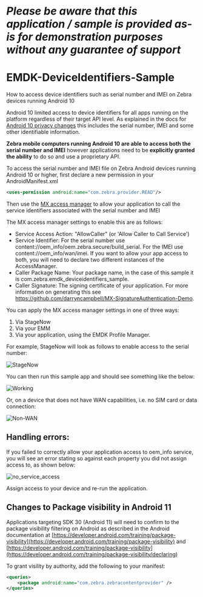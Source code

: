 *Please be aware that this application / sample is provided as-is for demonstration purposes without any guarantee of support*
=========================================================

# EMDK-DeviceIdentifiers-Sample

How to access device identifiers such as serial number and IMEI on Zebra devices running Android 10

Android 10 limited access to device identifiers for all apps running on the platform regardless of their target API level.  As explained in the docs for [Android 10 privacy changes](https://developer.android.com/about/versions/10/privacy/changes) this includes the serial number, IMEI and some other identifiable information.

**Zebra mobile computers running Android 10 are able to access both the serial number and IMEI** however applications need to be **explicitly granted the ability** to do so and use a proprietary API.

To access the serial number and IMEI file on Zebra Android devices running Android 10 or higher, first declare a new permission in your AndroidManifest.xml

```xml
<uses-permission android:name="com.zebra.provider.READ"/>
```

Then use the [MX access manager](https://techdocs.zebra.com/mx/accessmgr/) to allow your application to call the service identifiers associated with the serial number and IMEI

The MX access manager settings to enable this are as follows:
- Service Access Action: "AllowCaller" (or 'Allow Caller to Call Service')
- Service Identifier: For the serial number use content://oem_info/oem.zebra.secure/build_serial.  For the IMEI use content://oem_info/wan/imei.  If you want to allow your app access to both, you will need to declare two different instances of the AccessManager.
- Caller Package Name: Your package name, in the case of this sample it is com.zebra.emdk_deviceidentifiers_sample.
- Caller Signature: The signing certificate of your application.  For more information on generating this see https://github.com/darryncampbell/MX-SignatureAuthentication-Demo.

You can apply the MX access manager settings in one of three ways:
1. Via StageNow
2. Via your EMM
3. Via your application, using the EMDK Profile Manager.

For example, StageNow will look as follows to enable access to the serial number:

![StageNow](https://github.com/darryncampbell/EMDK-DeviceIdentifiers-Sample/raw/master/screenshots/stagenow.png)

You can then run this sample app and should see something like the below:

![Working](https://github.com/darryncampbell/EMDK-DeviceIdentifiers-Sample/raw/master/screenshots/working.jpg)

Or, on a device that does not have WAN capabilities, i.e. no SIM card or data connection: 

![Non-WAN](https://github.com/darryncampbell/EMDK-DeviceIdentifiers-Sample/raw/master/screenshots/non_wan.jpg)

## Handling errors:

If you failed to correctly allow your application access to oem_info service, you will see an error stating so against each property you did not assign access to, as shown below:

![no_service_access](https://github.com/darryncampbell/EMDK-DeviceIdentifiers-Sample/raw/master/screenshots/no_service_access.jpg)

Assign access to your device and re-run the application.

## Changes to Package visibility in Android 11

Applications targeting SDK 30 (Android 11) will need to confirm to the package visibility filtering on Android as described in the Android documentation at [https://developer.android.com/training/package-visibility](https://developer.android.com/training/package-visibility) and [https://developer.android.com/training/package-visibility](https://developer.android.com/training/package-visibility/declaring)

To grant visility by authority, add the following to your manifest:

```xml
<queries>
    <package android:name="com.zebra.zebracontentprovider" />
</queries>
```
